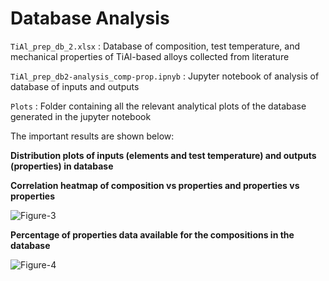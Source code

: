 # Database Analysis

``TiAl_prep_db_2.xlsx`` : Database of composition, test temperature, and mechanical properties of TiAl-based alloys collected from literature

``TiAl_prep_db2-analysis_comp-prop.ipnyb`` : Jupyter notebook of analysis of database of inputs and outputs

``Plots`` : Folder containing all the relevant analytical plots of the database generated in the jupyter notebook

The important results are shown below:

**Distribution plots of inputs (elements and test temperature) and outputs (properties) in database**



**Correlation heatmap of composition vs properties and properties vs properties**

![Figure-3](https://user-images.githubusercontent.com/12556692/211748055-1e3a735b-5ed2-4be2-a94f-64bde7bbf7a8.jpg)

**Percentage of properties data available for the compositions in the database**

![Figure-4](https://user-images.githubusercontent.com/12556692/211748109-b9be0f4c-ee00-4838-9a58-7a3ffb8034c9.jpg)

